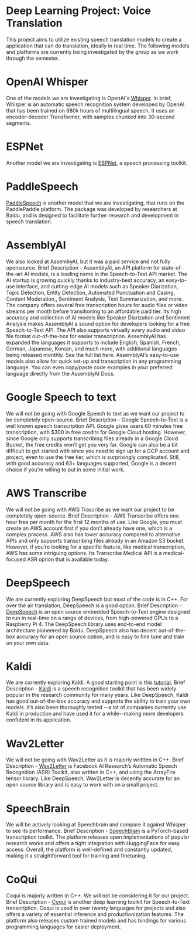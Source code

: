 # Deep Learning Project: Voice Translation

This project aims to utilize existing speech translation models to create a application that can do translation, ideally in real time. The following models and platforms are currently being investigated by the group as we work through the semester.

# OpenAI Whisper

One of the models we are investigating is OpenAI's [Whisper](https://openai.com/blog/whisper/). In brief, Whisper is an automatic speech recognition system developed by OpenAI that has been trained on 680k hours of multilingual speech. It uses an encoder-decoder Transformer, with samples chunked into 30-second segments.

# ESPNet

Another model we are investigating is [ESPNet](https://github.com/espnet/espnet), a speech processing toolkit. 

# PaddleSpeech

[PaddleSpeech](https://github.com/PaddlePaddle/PaddleSpeech) is another model that we are investigating, that runs on the PaddlePaddle platform. The package was developed by researchers at Baidu, and is designed to facilitate further research and development in speech translation.

# AssemblyAI

We also looked at AssembyAI, but it was a paid service and not fully opensource.
Brief Description -
AssemblyAI, an API platform for state-of-the-art AI models, is a leading name in the Speech-to-Text API market. The AI startup is growing quickly thanks to industry-best accuracy, an easy-to-use interface, and cutting-edge AI models such as Speaker Diarization, Topic Detection, Entity Detection, Automated Punctuation and Casing, Content Moderation,, Sentiment Analysis, Text Summarization, and more.
The company offers several free transcription hours for audio files or video streams per month before transitioning to an affordable paid tier.
Its high accuracy and collection of AI models like Speaker Diarization and Sentiment Analysis makes AssemblyAI a sound option for developers looking for a free Speech-to-Text API. The API also supports virtually every audio and video file format out-of-the-box for easier transcription.
AssemblyAI has expanded the languages it supports to include English, Spanish, French, German, Japanese, Korean, and much more, with additional languages being released monthly. See the full list here. AssemblyAI’s easy-to-use models also allow for quick set-up and transcription in any programming language. You can even copy/paste code examples in your preferred language directly from the AssemblyAI Docs.


# Google Speech to text

We will not be going with Google Speech to text as we want our project to be completely open-source.
Brief Description -
Google Speech-to-Text is a well known speech transcription API. Google gives users 60 minutes free transcription, with $300 in free credits for Google Cloud hosting.
However, since Google only supports transcribing files already in a Google Cloud Bucket, the free credits won’t get you very far. Google can also be a bit difficult to get started with since you need to sign up for a GCP account and project, even to use the free tier, which is surprisingly complicated.
Still, with good accuracy and 63+ languages supported, Google is a decent choice if you’re willing to put in some initial work.

# AWS Transcribe
We will not be going with AWS Trascribe as we want our project to be completely open-source.
Brief Description -
AWS Transcribe offers one hour free per month for the first 12 months of use.
Like Google, you must create an AWS account first if you don’t already have one, which is a complex process. AWS also has lower accuracy compared to alternative APIs and only supports transcribing files already in an Amazon S3 bucket.
However, if you’re looking for a specific feature, like medical transcription, AWS has some intriguing options. Its Transcribe Medical API is a medical-focused ASR option that is available today.

# DeepSpeech

We are currently exploring DeepSpeech but most of the code is in C++. For over the air translation, DeepSpeech is a good option.
Brief Description -
[DeepSpeech](https://github.com/mozilla/DeepSpeech) is an open source embedded Speech-to-Text engine designed to run in real-time on a range of devices, from high-powered GPUs to a Raspberry Pi 4. The DeepSpeech library uses end-to-end model architecture pioneered by Baidu.
DeepSpeech also has decent out-of-the-box accuracy for an open source option, and is easy to fine tune and train on your own data.

# Kaldi

We are currently exploring Kaldi. A good starting point is this [tutorial.](https://www.assemblyai.com/blog/kaldi-speech-recognition-for-beginners-a-simple-tutorial/)
Brief Description -
[Kaldi](https://github.com/kaldi-asr/kaldi) is a speech recognition toolkit that has been widely popular in the research community for many years.
Like DeepSpeech, Kaldi has good out-of-the-box accuracy and supports the ability to train your own models. It’s also been thoroughly tested --a lot of companies currently use Kaldi in production and have used it for a while--making more developers confident in its application.

# Wav2Letter

We will not be going with Wav2Letter as it is majorly writtten in C++.
Brief Description -
[Wav2Letter](https://github.com/flashlight/wav2letter) is Facebook AI Research’s Automatic Speech Recognition (ASR) Toolkit, also written in C++, and using the ArrayFire tensor library.
Like DeepSpeech, Wav2Letter is decently accurate for an open source library and is easy to work with on a small project.

# SpeechBrain

We will be actively looking at Speechbrain and compare it against Whisper to see its performance. 
Brief Description -
[SpeechBrain](https://github.com/speechbrain/speechbrain) is a PyTorch-based transcription toolkit. The platform releases open implementations of popular research works and offers a tight integration with HuggingFace for easy access.
Overall, the platform is well-defined and constantly updated, making it a straightforward tool for training and finetuning.

# CoQui

Coqui is majorly written in C++. We will not be considering it for our project.
Brief Description -
[Coqui](https://github.com/coqui-ai/STT) is another deep learning toolkit for Speech-to-Text transcription. Coqui is used in over twenty languages for projects and also offers a variety of essential inference and productionization features.
The platform also releases custom trained models and has bindings for various programming languages for easier deployment.

